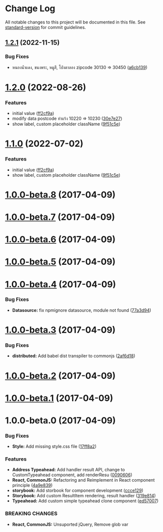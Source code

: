 # Change Log

All notable changes to this project will be documented in this file. See [standard-version](https://github.com/conventional-changelog/standard-version) for commit guidelines.

<a name="1.2.1"></a>
## [1.2.1](https://github.com/sangzn34/react-thailand-address-input/compare/v1.2.0...v1.2.1) (2022-11-15)


### Bug Fixes

*  หนองน้ำแดง, ขนงพระ, หมูสี, โป่งตาลอง zipcode 30130 => 30450 ([a6cb139](https://github.com/sangzn34/react-thailand-address-input/commit/a6cb139))



<a name="1.2.0"></a>
# [1.2.0](https://github.com/sangzn34/react-thailand-address-input/compare/v1.0.0-beta.8...v1.2.0) (2022-08-26)


### Features

* initial value ([ff2cf9a](https://github.com/sangzn34/react-thailand-address-input/commit/ff2cf9a))
* modify data postcode ท่าแร้ง 10220 => 10230 ([30e7e27](https://github.com/sangzn34/react-thailand-address-input/commit/30e7e27))
* show label, custom placeholder className ([9f51c5e](https://github.com/sangzn34/react-thailand-address-input/commit/9f51c5e))



<a name="1.1.0"></a>
# [1.1.0](https://github.com/sangzn34/react-thailand-address-input/compare/v1.0.0-beta.8...v1.1.0) (2022-07-02)


### Features

* initial value ([ff2cf9a](https://github.com/sangzn34/react-thailand-address-input/commit/ff2cf9a))
* show label, custom placeholder className ([9f51c5e](https://github.com/sangzn34/react-thailand-address-input/commit/9f51c5e))



<a name="1.0.0-beta.8"></a>
# [1.0.0-beta.8](https://github.com/zapkub/react-thailand-address-typeahead/compare/v1.0.0-beta.7...v1.0.0-beta.8) (2017-04-09)



<a name="1.0.0-beta.7"></a>
# [1.0.0-beta.7](https://github.com/zapkub/react-thailand-address-typeahead/compare/v1.0.0-beta.6...v1.0.0-beta.7) (2017-04-09)



<a name="1.0.0-beta.6"></a>
# [1.0.0-beta.6](https://github.com/zapkub/react-thailand-address-typeahead/compare/v1.0.0-beta.5...v1.0.0-beta.6) (2017-04-09)



<a name="1.0.0-beta.5"></a>
# [1.0.0-beta.5](https://github.com/zapkub/react-thailand-address-typeahead/compare/v1.0.0-beta.4...v1.0.0-beta.5) (2017-04-09)



<a name="1.0.0-beta.4"></a>
# [1.0.0-beta.4](https://github.com/zapkub/react-thailand-address-typeahead/compare/v1.0.0-beta.3...v1.0.0-beta.4) (2017-04-09)


### Bug Fixes

* **Datasource:** fix npmignore datasource, module not found ([77a3d94](https://github.com/zapkub/react-thailand-address-typeahead/commit/77a3d94))



<a name="1.0.0-beta.3"></a>
# [1.0.0-beta.3](https://github.com/zapkub/react-thailand-address-typeahead/compare/v1.0.0-beta.2...v1.0.0-beta.3) (2017-04-09)


### Bug Fixes

* **distributed:** Add babel dist transpiler to commonjs ([2af6d18](https://github.com/zapkub/react-thailand-address-typeahead/commit/2af6d18))



<a name="1.0.0-beta.2"></a>
# [1.0.0-beta.2](https://github.com/zapkub/jquery.Thailand.js/compare/v1.0.0-beta.1...v1.0.0-beta.2) (2017-04-09)



<a name="1.0.0-beta.1"></a>
# [1.0.0-beta.1](https://github.com/zapkub/jquery.Thailand.js/compare/v1.0.0-beta.0...v1.0.0-beta.1) (2017-04-09)



<a name="1.0.0-beta.0"></a>
# 1.0.0-beta.0 (2017-04-09)


### Bug Fixes

* **Style:** Add missing style.css file ([17ff8a2](https://github.com/zapkub/jquery.Thailand.js/commit/17ff8a2))


### Features

* **Address Typeahead:** Add handler result API, change to CustomTypeahead component, add renderResu ([0090606](https://github.com/zapkub/jquery.Thailand.js/commit/0090606))
* **React, CommonJS:** Refactoring and Reimplement in React component principle ([4a9e839](https://github.com/zapkub/jquery.Thailand.js/commit/4a9e839))
* **storybook:** Add storbook for component development ([ccce129](https://github.com/zapkub/jquery.Thailand.js/commit/ccce129))
* **Storybook:** Add custom ResultItem rendering, result handler ([319e814](https://github.com/zapkub/jquery.Thailand.js/commit/319e814))
* **Typeahead:** Add custom simple typeahead clone component ([ed57007](https://github.com/zapkub/jquery.Thailand.js/commit/ed57007))


### BREAKING CHANGES

* **React, CommonJS:** Unsuported jQuery, Remove glob var
